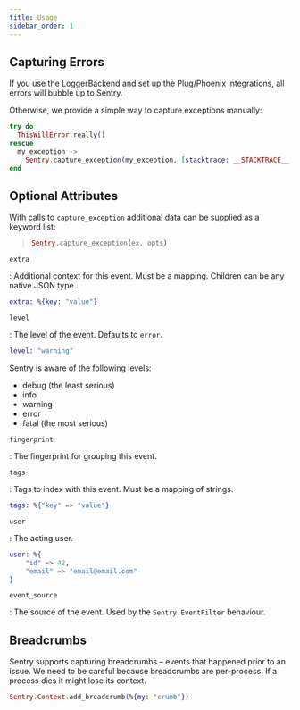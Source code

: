 ```yaml
---
title: Usage
sidebar_order: 1
---
```


<!-- WIZARD -->
## Capturing Errors

If you use the LoggerBackend and set up the Plug/Phoenix integrations, all errors will bubble up to Sentry.

Otherwise, we provide a simple way to capture exceptions manually:

```elixir
try do
  ThisWillError.really()
rescue
  my_exception ->
    Sentry.capture_exception(my_exception, [stacktrace: __STACKTRACE__, extra: %{extra: information}])
end
```
<!-- ENDWIZARD -->

## Optional Attributes

With calls to `capture_exception` additional data can be supplied as a keyword list:

> ```elixir
> Sentry.capture_exception(ex, opts)
> ```

`extra`

: Additional context for this event. Must be a mapping. Children can be any native JSON type.

  ```elixir
  extra: %{key: "value"}
  ```

`level`

: The level of the event. Defaults to `error`.

  ```elixir
  level: "warning"
  ```

  Sentry is aware of the following levels:

  -   debug (the least serious)
  -   info
  -   warning
  -   error
  -   fatal (the most serious)

`fingerprint`

: The fingerprint for grouping this event.

`tags`

: Tags to index with this event. Must be a mapping of strings.

  ```elixir
  tags: %{"key" => "value"}
  ```

`user`

: The acting user.

  ```elixir
  user: %{
      "id" => 42,
      "email" => "email@email.com"
  }
  ```

`event_source`

: The source of the event. Used by the `Sentry.EventFilter` behaviour.

## Breadcrumbs

Sentry supports capturing breadcrumbs – events that happened prior to an issue. We need to be careful because breadcrumbs are per-process.  If a process dies it might lose its context.

```elixir
Sentry.Context.add_breadcrumb(%{my: "crumb"})
```

